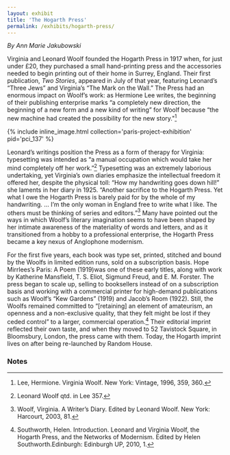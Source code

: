 ```yaml
---
layout: exhibit
title: 'The Hogarth Press'
permalink: /exhibits/hogarth-press/
---
```


*By Ann Marie Jakubowski*

Virginia and Leonard Woolf founded the Hogarth Press in 1917 when, for just under £20, they purchased a small hand-printing press and the accessories needed to begin printing out of their home in Surrey, England. Their first publication, *Two Stories*, appeared in July of that year, featuring Leonard’s “Three Jews” and Virginia’s “The Mark on the Wall.” The Press had an enormous impact on Woolf’s work: as Hermione Lee writes, the beginning of their publishing enterprise marks “a completely new direction, the beginning of a new form and a new kind of writing” for Woolf because “the new machine had created the possibility for the new story."[^1]

{% include inline_image.html collection='paris-project-exhibition' pid='pci_137' %}

Leonard’s writings position the Press as a form of therapy for Virginia: typesetting was intended as “a manual occupation which would take her mind completely off her work.”[^2] Typesetting was an extremely laborious undertaking, yet Virginia’s own diaries emphasize the intellectual freedom it offered her, despite the physical toll: “How my handwriting goes down hill!” she laments in her diary in 1925. “Another sacrifice to the Hogarth Press. Yet what I owe the Hogarth Press is barely paid for by the whole of my handwriting. … I’m the only woman in England free to write what I like. The others must be thinking of series and editors.”[^3] Many have pointed out the ways in which Woolf’s literary imagination seems to have been shaped by her intimate awareness of the materiality of words and letters, and as it transitioned from a hobby to a professional enterprise, the Hogarth Press became a key nexus of Anglophone modernism.

For the first five years, each book was type set, printed, stitched and bound by the Woolfs in limited edition runs, sold on a subscription basis. Hope Mirrlees’s Paris: A Poem (1919)was one of these early titles, along with work by Katherine Mansfield, T. S. Eliot, Sigmund Freud, and E. M. Forster. The press began to scale up, selling to booksellers instead of on a subscription basis and working with a commercial printer for high-demand publications such as Woolf’s “Kew Gardens” (1919) and Jacob’s Room (1922). Still, the Woolfs remained committed to “[retaining] an element of amateurism, an openness and a non-exclusive quality, that they felt might be lost if they ceded control” to a larger, commercial operation.[^4] Their editorial imprint reflected their own taste, and when they moved to 52 Tavistock Square, in Bloomsbury, London, the press came with them. Today, the Hogarth imprint lives on after being re-launched by Random House.


### Notes

[^1]: Lee, Hermione. Virginia Woolf. New York: Vintage, 1996, 359, 360.

[^2]: Leonard Woolf qtd. in Lee 357.

[^3]: Woolf, Virginia. A Writer’s Diary. Edited by Leonard Woolf. New York: Harcourt, 2003, 81.

[^4]: Southworth, Helen. Introduction. Leonard and Virginia Woolf, the Hogarth Press, and the Networks of Modernism. Edited by Helen Southworth.Edinburgh: Edinburgh UP, 2010, 1.
